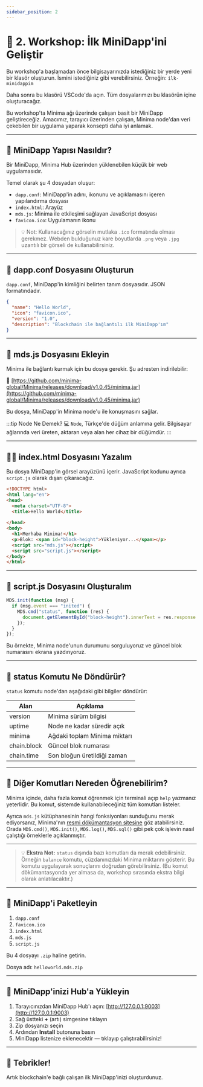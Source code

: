 ```yaml
---
sidebar_position: 2
---
```


# 🚀 2. Workshop: İlk MiniDapp'ini Geliştir

Bu workshop'a başlamadan önce bilgisayarınızda istediğiniz bir yerde yeni bir klasör oluşturun.
İsmini istediğiniz gibi verebilirsiniz. Örneğin: `ilk-minidappim`

Daha sonra bu klasörü VSCode'da açın. Tüm dosyalarımızı bu klasörün içine oluşturacağız.

Bu workshop'ta Minima ağı üzerinde çalışan basit bir MiniDapp geliştireceğiz. Amacımız, tarayıcı üzerinden çalışan, Minima node'dan veri çekebilen bir uygulama yaparak konsepti daha iyi anlamak.

---

## 🧾 MiniDapp Yapısı Nasıldır?

Bir MiniDapp, Minima Hub üzerinden yüklenebilen küçük bir web uygulamasıdır.

Temel olarak şu 4 dosyadan oluşur:

* `dapp.conf`: MiniDapp'in adını, ikonunu ve açıklamasını içeren yapılandırma dosyası
* `index.html`: Arayüz
* `mds.js`: Minima ile etkileşimi sağlayan JavaScript dosyası
* `favicon.ico`: Uygulamanın ikonu

> 💡 Not: Kullanacağınız görselin mutlaka `.ico` formatında olması gerekmez. Webden bulduğunuz kare boyutlarda `.png` veya `.jpg` uzantılı bir görseli de kullanabilirsiniz.

---

## 🧠 dapp.conf Dosyasını Oluşturun

`dapp.conf`, MiniDapp'in kimliğini belirten tanım dosyasıdır. JSON formatındadır.

```json
{
  "name": "Hello World",
  "icon": "favicon.ico",
  "version": "1.0",
  "description": "Blockchain ile bağlantılı ilk MiniDapp'ım"
}
```

---

## 🧹 mds.js Dosyasını Ekleyin

Minima ile bağlantı kurmak için bu dosya gerekir. Şu adresten indirilebilir:

🔗 [https://github.com/minima-global/Minima/releases/download/v1.0.45/minima.jar](https://github.com/minima-global/Minima/releases/download/v1.0.45/minima.jar)

Bu dosya, MiniDapp'in Minima node'u ile konuşmasını sağlar.

:::tip Node Ne Demek?
💻 `Node`, Türkçe'de düğüm anlamına gelir. Bilgisayar ağlarında veri üreten, aktaran veya alan her cihaz bir düğümdür.
:::

---

## 🧑‍💻 index.html Dosyasını Yazalım

Bu dosya MiniDapp'in görsel arayüzünü içerir. JavaScript kodunu ayrıca `script.js` olarak dışarı çıkaracağız.

```html
<!DOCTYPE html>
<html lang="en">
<head>
  <meta charset="UTF-8">
  <title>Hello World</title>
  
</head>
<body>
  <h1>Merhaba Minima!</h1>
  <p>Blok: <span id="block-height">Yükleniyor...</span></p>
  <script src="mds.js"></script>
  <script src="script.js"></script>
</body>
</html>
```

---

## 🧠 script.js Dosyasını Oluşturalım

```js
MDS.init(function (msg) {
  if (msg.event === "inited") {
    MDS.cmd("status", function (res) {
      document.getElementById("block-height").innerText = res.response.chain.block;
    });
  }
});
```


Bu örnekte, Minima node'unun durumunu sorguluyoruz ve güncel blok numarasını ekrana yazdırıyoruz.

---

## 🧪 status Komutu Ne Döndürür?

`status` komutu node'dan aşağıdaki gibi bilgiler döndürür:

| Alan        | Açıklama                     |
| ----------- | ---------------------------- |
| version     | Minima sürüm bilgisi         |
| uptime      | Node ne kadar süredir açık   |
| minima      | Ağdaki toplam Minima miktarı |
| chain.block | Güncel blok numarası         |
| chain.time  | Son bloğun üretildiği zaman  |

---

## 🧩 Diğer Komutları Nereden Öğrenebilirim?

Minima içinde, daha fazla komut öğrenmek için terminali açıp `help` yazmanız yeterlidir. Bu komut, sistemde kullanabileceğiniz tüm komutları listeler.

Ayrıca `mds.js` kütüphanesinin hangi fonksiyonları sunduğunu merak ediyorsanız, Minima'nın [resmi dökümantasyon sitesine](https://docs.minima.global/docs/development/minidapp-mdsjs) göz atabilirsiniz. Orada `MDS.cmd()`, `MDS.init()`, `MDS.log()`, `MDS.sql()` gibi pek çok işlevin nasıl çalıştığı örneklerle açıklanmıştır.

---

> 💡 **Ekstra Not:** `status` dışında bazı komutları da merak edebilirsiniz. Örneğin `balance` komutu, cüzdanınızdaki Minima miktarını gösterir. Bu komutu uygulayarak sonuçlarını doğrudan görebilirsiniz. (Bu komut dökümantasyonda yer almasa da, workshop sırasında ekstra bilgi olarak anlatılacaktır.)

---

## 📆 MiniDapp'i Paketleyin

1. `dapp.conf`
2. `favicon.ico`
3. `index.html`
4. `mds.js`
5. `script.js` 

Bu 4 dosyayı `.zip` haline getirin.

Dosya adı: `helloworld.mds.zip`

---

## 🚀 MiniDapp'inizi Hub'a Yükleyin

1. Tarayıcınızdan MiniDapp Hub'ı açın: [http://127.0.0.1:9003](http://127.0.0.1:9003)
2. Sağ üstteki **+** (artı) simgesine tıklayın
3. Zip dosyanızı seçin
4. Ardından **Install** butonuna basın
5. MiniDapp listenize eklenecektir — tıklayıp çalıştırabilirsiniz!

---

## 🎉 Tebrikler!

Artık blockchain'e bağlı çalışan ilk MiniDapp'inizi oluşturdunuz.

